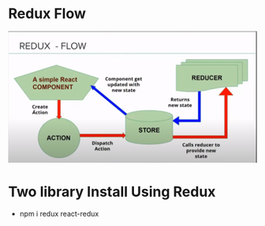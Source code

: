 # Redux Flow 

![Redux Flow](Reduxflow.PNG)

# Two library Install Using Redux

- npm i redux react-redux


